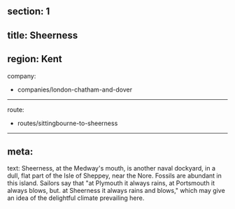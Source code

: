 section: 1
----
title: Sheerness
----
region: Kent
----
company:
- companies/london-chatham-and-dover
----
route:
- routes/sittingbourne-to-sheerness
----
meta:
----
text: Sheerness, at the Medway's mouth, is another naval dockyard, in a dull, flat part of the Isle of Sheppey, near the Nore. Fossils are abundant in this island. Sailors say that "at Plymouth it always rains, at Portsmouth it always blows, but. at Sheerness it always rains and blows," which may give an idea of the delightful climate prevailing here.